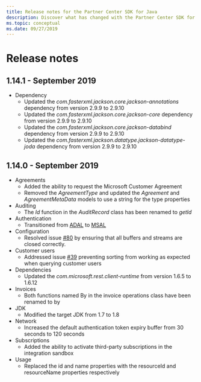 ```yaml
---
title: Release notes for the Partner Center SDK for Java
description: Discover what has changed with the Partner Center SDK for Java with each release.
ms.topic: conceptual
ms.date: 09/27/2019
---
```


# Release notes

## 1.14.1 - September 2019

* Dependency
  * Updated the *com.fasterxml.jackson.core.jackson-annotations* dependency from version 2.9.9 to 2.9.10
  * Updated the *com.fasterxml.jackson.core.jackson-core* dependency from version 2.9.9 to 2.9.10
  * Updated the *com.fasterxml.jackson.core.jackson-databind* dependency from version 2.9.9 to 2.9.10
  * Updated the *com.fasterxml.jackson.datatype.jackson-datatype-joda* dependency from version 2.9.9 to 2.9.10

## 1.14.0 - September 2019

* Agreements
  * Added the ability to request the Microsoft Customer Agreement
  * Removed the *AgreementType* and updated the *Agreement* and *AgreementMetaData* models to use a string for the type properties
* Auditing
  * The *Id* function in the *AuditRecord* class has been renamed to *getId*
* Authentication
  * Transitioned from [ADAL](https://github.com/AzureAD/azure-activedirectory-library-for-java) to [MSAL](https://github.com/AzureAD/microsoft-authentication-library-for-java)
* Configuration
  * Resolved issue [#80](https://github.com/microsoft/Partner-Center-Java/issues/80) by ensuring that all buffers and streams are closed correctly.
* Customer users
  * Addressed issue [#39](https://github.com/microsoft/Partner-Center-Java/issues/39) preventing sorting from working as expected when querying customer users
* Dependencies
  * Updated the *com.microsoft.rest.client-runtime* from version 1.6.5 to 1.6.12
* Invoices
  * Both functions named By in the invoice operations class have been renamed to by
* JDK
  * Modified the target JDK from 1.7 to 1.8
* Network
  * Increased the default authentication token expiry buffer from 30 seconds to 120 seconds
* Subscriptions
  * Added the ability to activate third-party subscriptions in the integration sandbox
* Usage
  * Replaced the id and name properties with the resourceId and resourceName properties respectively
